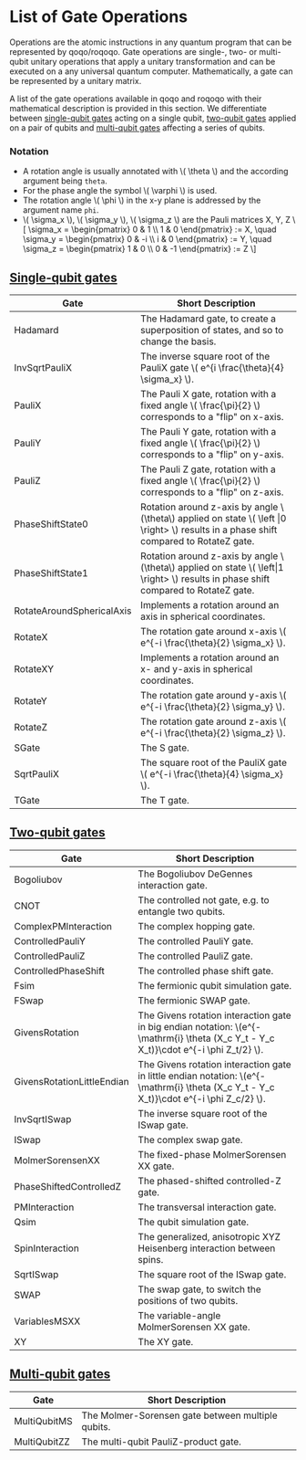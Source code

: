 # List of Gate Operations

Operations are the atomic instructions in any quantum program that can be represented by qoqo/roqoqo. Gate operations are single-, two- or multi-qubit unitary operations that apply a unitary transformation and can be executed on a any universal quantum computer. Mathematically, a gate can be represented by a unitary matrix.

A list of the gate operations available in qoqo and roqoqo with their mathematical description is provided in this section.  We differentiate between [single-qubit gates](single_qubit_gates.md) acting on a single qubit, [two-qubit gates](two_qubit_gates.md) applied on a pair of qubits and [multi-qubit gates](multi_qubit_gates.md) affecting a series of qubits.

### Notation

* A rotation angle is usually annotated with \\( \theta \\) and the according argument being `theta`.
* For the phase angle the symbol \\( \varphi \\) is used.
* The rotation angle  \\( \phi \\)  in the x-y plane is addressed by the argument name `phi`.
* \\( \sigma_x \\), \\( \sigma_y \\), \\( \sigma_z \\) are the Pauli matrices X, Y, Z
\\[
    \sigma_x = \begin{pmatrix} 0 & 1 \\\\ 1 & 0 \end{pmatrix} := X, \quad \sigma_y = \begin{pmatrix} 0 & -i \\\\ i & 0 \end{pmatrix} := Y,  \quad \sigma_z = \begin{pmatrix} 1 & 0 \\\\ 0 & -1 \end{pmatrix} := Z
\\]

## [Single-qubit gates](single_qubit_gates.md)

| Gate | Short Description |
|---------|---------|
| Hadamard     | The Hadamard gate, to create a superposition of states, and so to change the basis.  |
| InvSqrtPauliX     | The inverse square root of the PauliX gate \\( e^{i \frac{\theta}{4} \sigma_x} \\).  |
| PauliX     | The Pauli X gate, rotation with a fixed angle \\( \frac{\pi}{2} \\) corresponds to a "flip" on x-axis.  |
| PauliY     | The Pauli Y gate, rotation with a fixed angle \\( \frac{\pi}{2} \\) corresponds to a "flip" on y-axis.  |
| PauliZ     | The Pauli Z gate, rotation with a fixed angle \\( \frac{\pi}{2} \\) corresponds to a "flip" on z-axis.  |
| PhaseShiftState0     | Rotation around z-axis by angle \\(\theta\\) applied on state \\( \left \|0 \right> \\) results in a phase shift compared to RotateZ gate. |
| PhaseShiftState1     | Rotation around z-axis by angle \\(\theta\\) applied on state \\( \left\|1 \right> \\) results in phase shift compared to RotateZ gate. |
| RotateAroundSphericalAxis     | Implements a rotation around an axis in spherical coordinates.  |
| RotateX     | The rotation gate around x-axis \\( e^{-i \frac{\theta}{2} \sigma_x} \\).  |
| RotateXY     | Implements a rotation around an x- and y-axis in spherical coordinates.  |
| RotateY     | The rotation gate around y-axis \\( e^{-i \frac{\theta}{2} \sigma_y} \\).  |
| RotateZ     | The rotation gate around z-axis \\( e^{-i \frac{\theta}{2} \sigma_z} \\).  |
| SGate     | The S gate.  |
| SqrtPauliX     | The square root of the PauliX gate \\( e^{-i \frac{\theta}{4} \sigma_x} \\).  |
| TGate     | The T gate.  |

## [Two-qubit gates](two_qubit_gates.md)

| Gate | Short Description |
|---------|---------|
| Bogoliubov    |  The Bogoliubov DeGennes interaction gate. |
| CNOT    |  The controlled not gate, e.g. to entangle two qubits. |
| ComplexPMInteraction    |  The complex hopping gate. |
| ControlledPauliY    |  The controlled PauliY gate. |
| ControlledPauliZ    |  The controlled PauliZ gate. |
| ControlledPhaseShift    |  The controlled phase shift gate. |
| Fsim   |  The fermionic qubit simulation gate. |
| FSwap   |  The fermionic SWAP gate. |
| GivensRotation   |  The Givens rotation interaction gate in big endian notation: \\(e^{-\mathrm{i} \theta (X_c Y_t - Y_c X_t)}\cdot e^{-i \phi Z_t/2} \\). |
| GivensRotationLittleEndian   |  The Givens rotation interaction gate in little endian notation: \\(e^{-\mathrm{i} \theta (X_c Y_t - Y_c X_t)}\cdot e^{-i \phi Z_c/2} \\). |
| InvSqrtISwap    |  The inverse square root of the ISwap gate. |
| ISwap    |  The complex swap gate. |
| MolmerSorensenXX    |  The fixed-phase MolmerSorensen XX gate. |
| PhaseShiftedControlledZ    |  The phased-shifted controlled-Z gate. |
| PMInteraction    |  The transversal interaction gate. |
| Qsim    |  The qubit simulation gate. |
| SpinInteraction    |  The generalized, anisotropic XYZ Heisenberg interaction between spins. |
| SqrtISwap    |  The square root of the ISwap gate. |
| SWAP    |  The swap gate, to switch the positions of two qubits. |
| VariablesMSXX    |  The variable-angle MolmerSorensen XX gate. |
| XY    |  The XY gate. |

## [Multi-qubit gates](multi_qubit_gates.md)

| Gate | Short Description |
|---------|---------|
| MultiQubitMS    |  The Molmer-Sorensen gate between multiple qubits. |
| MultiQubitZZ    |  The multi-qubit PauliZ-product gate. |
